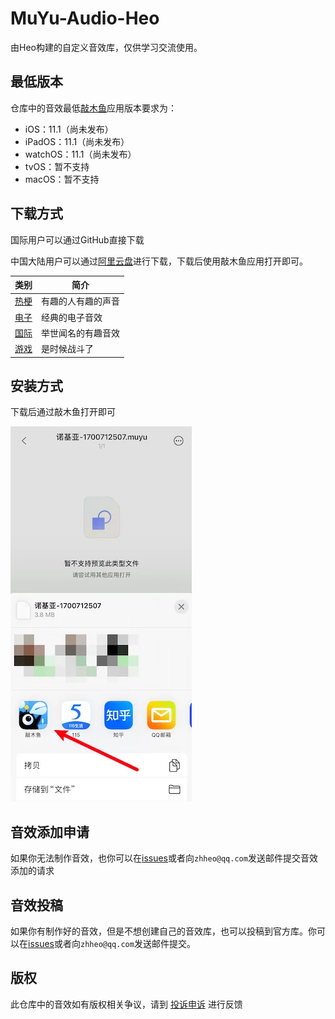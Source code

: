 # MuYu-Audio-Heo

由Heo构建的自定义音效库，仅供学习交流使用。

## 最低版本

仓库中的音效最低[敲木鱼](https://apps.apple.com/cn/app/%E6%95%B2%E6%9C%A8%E9%B1%BC/id6443798663)应用版本要求为：

- iOS：11.1（尚未发布）
- iPadOS：11.1（尚未发布）
- watchOS：11.1（尚未发布）
- tvOS：暂不支持
- macOS：暂不支持

## 下载方式

国际用户可以通过GitHub直接下载

中国大陆用户可以通过[阿里云盘](https://www.alipan.com/s/Lt8YEw3p4jd)进行下载，下载后使用敲木鱼应用打开即可。

| 类别  | 简介 |
|-----|----|
| [热梗](/热梗/) | 有趣的人有趣的声音   |
| [电子](/电子/) | 经典的电子音效   |
| [国际](/国际/) | 举世闻名的有趣音效   |
| [游戏](/游戏/) | 是时候战斗了   |

## 安装方式

下载后通过敲木鱼打开即可

![](/img/aliyunpan.webp)

## 音效添加申请

如果你无法制作音效，也你可以在[issues](https://github.com/zhheo/MuYu-Audio-Heo/issues)或者向`zhheo@qq.com`发送邮件提交音效添加的请求

## 音效投稿

如果你有制作好的音效，但是不想创建自己的音效库，也可以投稿到官方库。你可以在[issues](https://github.com/zhheo/MuYu-Audio-Heo/issues)或者向`zhheo@qq.com`发送邮件提交。

## 版权

此仓库中的音效如有版权相关争议，请到 [投诉申诉](https://wj.qq.com/s2/13520609/9410/) 进行反馈